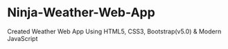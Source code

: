 # Ninja-Weather-Web-App
Created Weather Web App Using HTML5, CSS3, Bootstrap(v5.0) &amp; Modern JavaScript

